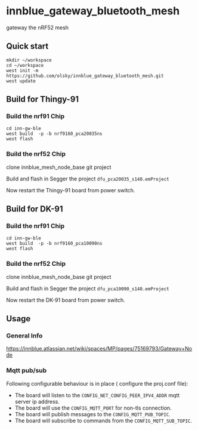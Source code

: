 # innblue_gateway_bluetooth_mesh
gateway the nRF52 mesh

## Quick start

```
mkdir ~/workspace
cd ~/workspace
west init -m https://github.com/olsky/innblue_gateway_bluetooth_mesh.git
west update
```

## Build for Thingy-91

### Build the nrf91 Chip

```
cd inn-gw-ble
west build  -p -b nrf9160_pca20035ns
west flash
```

### Build the nrf52 Chip

clone innblue_mesh_node_base git project

Build and flash in Segger the project ```dfu_pca20035_s140.emProject```



Now restart the Thingy-91 board from power switch.


## Build for DK-91

### Build the nrf91 Chip

```
cd inn-gw-ble
west build  -p -b nrf9160_pca10090ns
west flash
```

### Build the nrf52 Chip

clone innblue_mesh_node_base git project

Build and flash in Segger the project ```dfu_pca10090_s140.emProject```


Now restart the DK-91 board from power switch.



## Usage

### General Info

https://innblue.atlassian.net/wiki/spaces/MP/pages/75169793/Gateway+Node

### Mqtt pub/sub

Following configurable behaviour is in place ( configure the proj.conf file):

* The board will listen to the ```CONFIG_NET_CONFIG_PEER_IPV4_ADDR``` mqtt server ip address.
* The board will use the ```CONFIG_MQTT_PORT``` for non-tls connection.
* The board will publish messages to the ```CONFIG_MQTT_PUB_TOPIC```.
* The board will subscribe to commands from the ```CONFIG_MQTT_SUB_TOPIC```.
